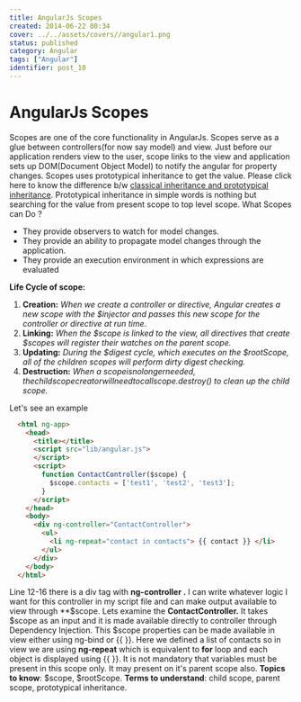 ```yaml
---
title: AngularJs Scopes
created: 2014-06-22 00:34
cover: ../../assets/covers//angular1.png
status: published
category: Angular
tags: ["Angular"]
identifier: post_10
---
```


# AngularJs Scopes

Scopes are one of the core functionality in AngularJs. Scopes serve as a glue between controllers(for now say model) and view. Just before our application renders view to the user, scope links to the view and application sets up DOM(Document Object Model) to notify the angular for property changes. Scopes uses prototypical inheritance to get the value. Please click here to know the difference b/w [classical inheritance and prototypical inheritance](http://aaditmshah.github.io/why-prototypal-inheritance-matters/#constructors_vs_prototypes). Prototypical inheritance in simple words is nothing but searching for the value from present scope to top level scope. What Scopes can Do ?

  * They provide observers to watch for model changes.
  * They provide an ability to propagate model changes through the application.
  * They provide an execution environment in which expressions are evaluated

**Life Cycle of scope:**

  1. **Creation:** _When we create a controller or directive, Angular creates a new scope with the $injector and passes this new scope for the controller or directive at run time_.
  2. **Linking:** _When the $scope is linked to the view, all directives that create $scopes will register their watches on the parent scope._
  3. **Updating:** _During the $digest cycle, which executes on the $rootScope, all of the children scopes will perform dirty digest checking._
  4. **Destruction:** _When a $scope is no longer needed, the child scope creator will need to call scope.$destroy() to clean up the child scope._

Let's see an example
```html
  <html ng-app>
    <head>
      <title></title>
      <script src="lib/angular.js">
      </script>
      <script>
        function ContactController($scope) {
          $scope.contacts = ['test1', 'test2', 'test3'];
        }
      </script>
    </head>
    <body>
      <div ng-controller="ContactController">
        <ul>
          <li ng-repeat="contact in contacts"> {{ contact }} </li>
        </ul>
      </div>
    </body>
  </html>
```

Line 12-16 there is a div tag with **ng-controller .** I can write whatever logic I want for this controller in my script file and can make output available to view through **$scope. Lets examine the **ContactController.** It takes $scope as an input and it is made available directly to controller through Dependency Injection. This $scope properties can be made available in view either using ng-bind or {{ }}. Here we defined a list of contacts so in view we are using **ng-repeat** which is equivalent to **for** loop and each object is displayed using {{ }}. It is not mandatory that variables must be present in this scope only. It may present on it's parent scope also. **Topics to know**: $scope, $rootScope. **Terms to understand**: child scope, parent scope, prototypical inheritance.